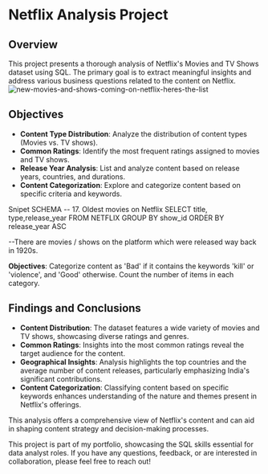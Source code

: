 # Netflix Analysis Project

## Overview

This project presents a thorough analysis of Netflix's Movies and TV Shows dataset using SQL. The primary goal is to extract meaningful insights and address various business questions related to the content on Netflix.
![new-movies-and-shows-coming-on-netflix-heres-the-list](https://github.com/user-attachments/assets/5f770b8e-42e9-4b51-8332-133c09b29e66)

## Objectives

- **Content Type Distribution**: Analyze the distribution of content types (Movies vs. TV shows).
- **Common Ratings**: Identify the most frequent ratings assigned to movies and TV shows.
- **Release Year Analysis**: List and analyze content based on release years, countries, and durations.
- **Content Categorization**: Explore and categorize content based on specific criteria and keywords.

Snipet SCHEMA
-- 17.  Oldest movies on Netflix
SELECT title, type,release_year
FROM NETFLIX
GROUP BY show_id
ORDER BY release_year ASC

--There are movies / shows on the platform which were released way back in 1920s.


**Objectives**: Categorize content as 'Bad' if it contains the keywords 'kill' or 'violence', and 'Good' otherwise. Count the number of items in each category.

## Findings and Conclusions

- **Content Distribution**: The dataset features a wide variety of movies and TV shows, showcasing diverse ratings and genres.
- **Common Ratings**: Insights into the most common ratings reveal the target audience for the content.
- **Geographical Insights**: Analysis highlights the top countries and the average number of content releases, particularly emphasizing India's significant contributions.
- **Content Categorization**: Classifying content based on specific keywords enhances understanding of the nature and themes present in Netflix's offerings.

This analysis offers a comprehensive view of Netflix's content and can aid in shaping content strategy and decision-making processes.


This project is part of my portfolio, showcasing the SQL skills essential for data analyst roles. If you have any questions, feedback, or are interested in collaboration, please feel free to reach out!
